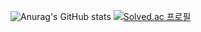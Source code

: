 <!--
**akamono312/akamono312** is a ✨ _special_ ✨ repository because its `README.md` (this file) appears on your GitHub profile.

Here are some ideas to get you started:

- 🔭 I’m currently working on ...
- 🌱 I’m currently learning ...
- 👯 I’m looking to collaborate on ...
- 🤔 I’m looking for help with ...
- 💬 Ask me about ...
- 📫 How to reach me: ...
- 😄 Pronouns: ...
- ⚡ Fun fact: ...
-->

![Anurag's GitHub stats](https://github-readme-stats.vercel.app/api?username=us4c0d3&show_icons=true&theme=dracula)
[![Solved.ac 프로필](http://mazassumnida.wtf/api/v2/generate_badge?boj=akame312)](https://solved.ac/akame312)
